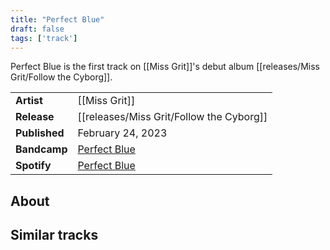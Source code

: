 ```yaml
---
title: "Perfect Blue"
draft: false
tags: ['track']
---
```


Perfect Blue is the first track on [[Miss Grit]]'s debut album [[releases/Miss Grit/Follow the Cyborg]].

|                  |                                                                                           |
| ---------------- | ----------------------------------------------------------------------------------------- |
| **Artist**       | [[Miss Grit]]                                  |
| **Release**      | [[releases/Miss Grit/Follow the Cyborg]]                        |
| **Published**    | February 24, 2023                                                                         |
| **Bandcamp**     | [Perfect Blue](https://missgrit.bandcamp.com/track/perfect-blue)                          |
| **Spotify**      | [Perfect Blue](https://open.spotify.com/track/4c7nNdZi1x61Pjvrgww4HD?si=9d7439fe225b4d35) |

## About


## Similar tracks
